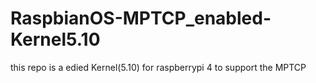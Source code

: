 # RaspbianOS-MPTCP_enabled-Kernel5.10
this repo is a edied Kernel(5.10) for raspberrypi 4 to support the MPTCP
